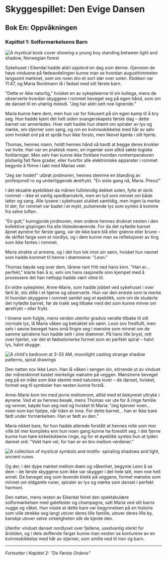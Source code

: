 # Skyggespillet: Den Evige Dansen
## Bok En: Oppvåkningen

### Kapittel 1: Solformørkelsens Barn

![A mystical book cover showing a young boy standing between light and shadow, Norwegian forest](/firefly/Firefly%20A%20mystical%20book%20cover%20showing%20a%20young%20boy%20standing%20between%20light%20and%20shadow,%20Norwegian%20fores%20(1).jpg)

Sykehuset i Eikerdal hadde aldri opplevd en dag som denne. Gjennom de høye vinduene på fødeavdelingen kunne man se hvordan augusthimmelen langsomt mørknet, som om noen dro et sort slør over solen. Klokken var 11:47, og Maria Nordmann lå i fødsel med sitt første barn.

"Dette er ikke naturlig," hvisket en av sykepleierne til sin kollega, mens de observerte hvordan skyggene i rommet beveget seg på egen hånd, som om de danset til en uhørlig melodi. "Jeg har aldri sett noe lignende."

Maria kunne høre dem, men hun var for fokusert på sin egen kamp til å bry seg. Hun hadde kjent det helt siden svangerskapets første dag – dette barnet var annerledes. Hver natt hadde hun drømt om spiraler av lys og mørke, om stjerner som sang, og om en kvinneskikkelse med hår av sølv som hvisket ord på et språk hun ikke forsto, men likevel kjente i sitt hjerte.

Thomas, hennes mann, holdt hennes hånd så hardt at begge deres knokler var hvite. Han var en praktisk mann, en ingeniør som alltid søkte logiske forklaringer. Men selv han kunne ikke forklare hvordan romtemperaturen plutselig falt flere grader, eller hvorfor alle elektroniske apparater i rommet begynte å flimre i takt med Marias veér.

"Jeg ser hodet!" utbrøt jordmoren, hennes stemme en blanding av profesjonell ro og underliggende ærefrykt. "En siste gang nå, Maria. Press!"

I det eksakte øyeblikket da månen fullstendig dekket solen, fylte et skrik rommet – ikke et vanlig spedbarnskrik, men en lyd som minnet om både latter og sang. Alle lysene i sykehuset slukket samtidig, men ingen la merke til det, for rommet var badet i et mykt, pulserende lys som syntes å komme fra selve luften.

"En gutt," kunngjorde jordmoren, men ordene hennes druknet nesten i den kollektive gispingen fra alle tilstedeværende. For da det nyfødte barnet åpnet øynene for første gang, var de ikke bare blå eller grønne eller brune – de skiftet farge som et nordlys, og i dem kunne man se refleksjoner av ting som ikke fantes i rommet.

Maria strakte ut armene, og i det hun tok imot sin sønn, hvisket hun navnet som hadde kommet til henne i drømmene: "Leon."

Thomas bøyde seg over dem, tårene rant fritt ned hans kinn. "Han er... perfekt," klarte han å si, selv om hans rasjonelle sinn kjempet med å prosessere det han nettopp hadde vært vitne til.

En eldre sykepleier, Anne-Marie, som hadde jobbet ved sykehuset i over førti år, sto stille i et hjørne og observerte. Hun var den eneste som la merke til hvordan skyggene i rommet samlet seg et øyeblikk, som om de studerte det nyfødte barnet, før de trakk seg tilbake med det som kunne minne om ærefrykt – eller frykt.

I timene som fulgte, mens verden utenfor gradvis vendte tilbake til sitt normale lys, lå Maria våken og betraktet sin sønn. Leon sov fredfullt, men selv i søvne beveget hans små fingre seg i mønstre som minnet om de samme spiralene hun hadde sett i sine drømmer. På hans lille bryst, rett over hjertet, var det et fødselsmerke formet som en perfekt spiral – halvt lys, halvt skygge.

![A child's bedroom at 3-33 AM, moonlight casting strange shadow patterns, spiral drawings](/firefly/Firefly%201.%20A%20child's%20bedroom%20at%203-33%20AM,%20moonlight%20casting%20strange%20shadow%20patterns,%20spiral%20drawings%20%20(1).jpg)

Den natten sov ikke Leon. Han lå våken i sengen sin, stirrende ut av vinduet der måneskinnet kastet merkelige mønstre på veggen. Mønstrene beveget seg på en måte som ikke stemte med naturens lover – de danset, hvisket, formet seg til symboler han nesten kunne forstå.

Anne-Marie kom inn med jevne mellomrom, alltid med et bekymret uttrykk i øynene. Ved et av hennes besøk, mens Thomas var ute for å ringe familie og venner, bøyde hun seg ned og hvisket til Maria: "Jeg kjenner noen... noen som kan hjelpe, når tiden er inne. For dette barnet... han er ikke bare født under formørkelsen. Han er født av den."

Maria nikket bare, for hun hadde allerede forstått at hennes rolle som mor ville bli mer kompleks enn hun noen gang kunne ha forestilt seg. I det fjerne kunne hun høre kirkeklokkene ringe, og for et øyeblikk syntes hun at lyden dannet ord: "Vokt ham vel, for han er en bro mellom verdener."

![A collection of mystical symbols and motifs- spiraling shadows and light, ancient runes](/firefly/Firefly%20A%20collection%20of%20mystical%20symbols%20and%20motifs-%20spiraling%20shadows%20and%20light,%20ancient%20runes,%20pro.jpg)

Og der, i det dype mørket mellom drøm og våkenhet, begynte Leon å se dem – de første skyggene som ikke var skygger i det hele tatt, men noe helt annet. De beveget seg som levende blekk på veggene, formet mønstre som minnet om eldgamle runer, spiraler av lys og mørke som danset i perfekt harmoni.

Den natten, mens resten av Eikerdal feiret den spektakulære solformørkelsen med gatefester og champagne, satt Maria ved sitt barns vugge og våket. Hun visste at dette bare var begynnelsen på en historie som ville strekke seg langt utover deres lille familie, utover deres lille by, kanskje utover selve virkeligheten slik de kjente den.

Utenfor vinduet danset nordlyset over fjellene, usedvanlig sterkt for årstiden, og i dets skiftende farger kunne man nesten se konturene av en kvinneskikkelse med hår av stjerner, som smilte ned til mor og barn.

---

*Fortsetter i Kapittel 2: "De Første Ordene"*

